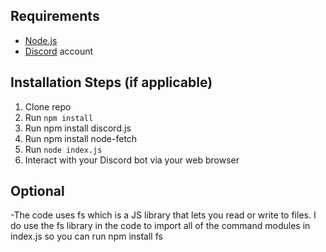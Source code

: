 ## Requirements

- [Node.js](http://nodejs.org/)
- [Discord](https://discordapp.com/) account

## Installation Steps (if applicable)

1. Clone repo
2. Run `npm install`
3. Run npm install discord.js
4. Run npm install node-fetch
5. Run `node index.js`
6. Interact with your Discord bot via your web browser

## Optional
-The code uses fs which is a JS library that lets you read or write to files. I do use the fs library in the code to import all of the command modules in index.js so you can run npm install fs 
